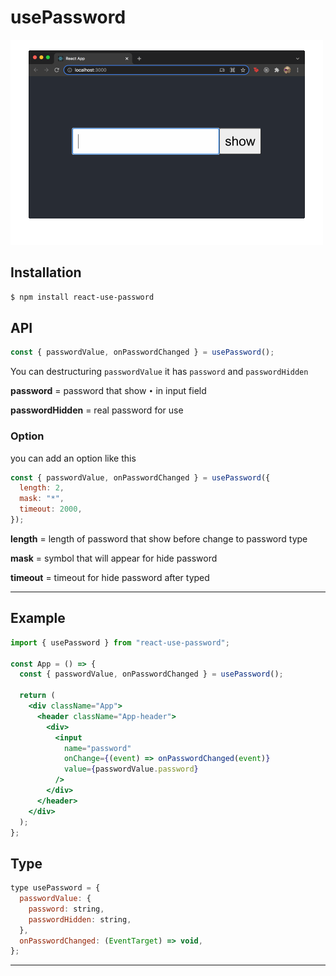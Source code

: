 # usePassword

![Example](./example.gif)

## Installation

```bash
$ npm install react-use-password
```

## API

```js
const { passwordValue, onPasswordChanged } = usePassword();
```

You can destructuring `passwordValue` it has `password` and `passwordHidden`

**password** = password that show `•` in input field

**passwordHidden** = real password for use

### Option

you can add an option like this

```js
const { passwordValue, onPasswordChanged } = usePassword({
  length: 2,
  mask: "*",
  timeout: 2000,
});
```

**length** = length of password that show before change to password type

**mask** = symbol that will appear for hide password

**timeout** = timeout for hide password after typed

---

## Example

```jsx
import { usePassword } from "react-use-password";

const App = () => {
  const { passwordValue, onPasswordChanged } = usePassword();

  return (
    <div className="App">
      <header className="App-header">
        <div>
          <input
            name="password"
            onChange={(event) => onPasswordChanged(event)}
            value={passwordValue.password}
          />
        </div>
      </header>
    </div>
  );
};
```

## Type

```jsx
type usePassword = {
  passwordValue: {
    password: string,
    passwordHidden: string,
  },
  onPasswordChanged: (EventTarget) => void,
};
```

---
